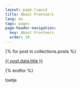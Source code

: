```yaml
---
layout: page.liquid
title: About Fronteers
lang: en
tags: pages
page-header-navigation:
  key: About Fronteers
  order: 10
---
```


{% for post in collections.posts %}
<p>
<a href="{{ post.url }}">{{ post.data.title }}</a>
</p>
{% endfor %}

toetje
